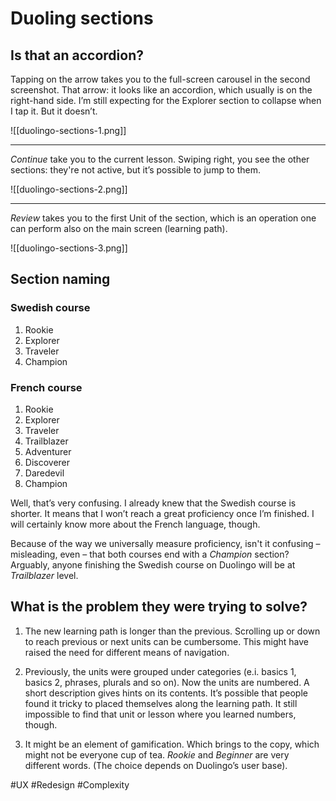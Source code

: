 # Duoling sections

## Is that an accordion?

Tapping on the arrow takes you to the full-screen carousel in the second screenshot. That arrow: it looks like an accordion, which usually is on the right-hand side. I’m still expecting for the Explorer section to collapse when I tap it. But it doesn’t.

![[duolingo-sections-1.png]]

***

*Continue* take you to the current lesson. Swiping right, you see the other sections: they're not active, but it’s possible to jump to them.

![[duolingo-sections-2.png]]

***

*Review* takes you to the first Unit of the section, which is an operation one can perform also on the main screen (learning path).

![[duolingo-sections-3.png]]

## Section naming

### Swedish course

1. Rookie
2. Explorer
3. Traveler
4. Champion

### French course

1. Rookie
2. Explorer
3. Traveler
4. Trailblazer
5. Adventurer
6. Discoverer
7. Daredevil
8. Champion

Well, that’s very confusing. I already knew that the Swedish course is shorter. It means that I won’t reach a great proficiency once I’m finished. I will certainly know more about the French language, though.

Because of the way we universally measure proficiency, isn't it confusing – misleading, even – that both courses end with a *Champion* section? Arguably, anyone finishing the Swedish course on Duolingo will be at *Trailblazer* level.

## What is the problem they were trying to solve?

1. The new learning path is longer than the previous. Scrolling up or down to reach previous or next units can be cumbersome. This might have raised the need for different means of navigation. 

2. Previously, the units were grouped under categories (e.i. basics 1, basics 2, phrases, plurals and so on). Now the units are numbered. A short description gives hints on its contents. It’s possible that people found it tricky to placed themselves along the learning path. It still impossible to find that unit or lesson where you learned numbers, though.

3. It might be an element of gamification. Which brings to the copy, which might not be everyone cup of tea. *Rookie* and *Beginner* are very different words. (The choice depends on Duolingo’s user base).

#UX #Redesign #Complexity